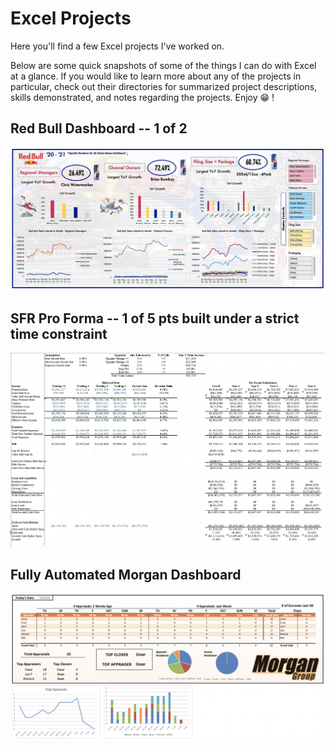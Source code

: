# Excel Projects

Here you'll find a few Excel projects I've worked on. 

Below are some quick snapshots of some of the things I can do with Excel at a glance. If you would like to learn more about any of the projects in particular, check out their directories for summarized project descriptions, skills demonstrated, and notes regarding the projects. Enjoy :grin: !

## Red Bull Dashboard -- 1 of 2
![alt text](https://github.com/asilich123/Resume_Projects/blob/main/EXCEL/EXCEL:DASHBOARD%20-%20Red%20Bull/Dashboard%20Images/Dashboard%201.png?raw=true)

## SFR Pro Forma -- 1 of 5 pts built under a strict time constraint
![alt text](https://github.com/asilich123/Resume_Projects/blob/main/EXCEL/EXCEL:FINANCE%20-%20Santa%20Fe%20Ranch/Images/Pro%20Forma.png?raw=true)

## Fully Automated Morgan Dashboard
![alt text](https://github.com/asilich123/Resume_Projects/blob/main/EXCEL/EXCEL:AUTOMATION%20-%20Morgan/Images/Dashboard.png?raw=true)
